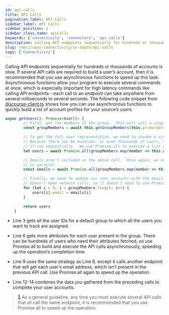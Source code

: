 ```yaml
---
id: api-calls
title: API Calls
pagination_label: API Calls
sidebar_label: API Calls
sidebar_position: 1
sidebar_class_name: apiCalls
keywords: ['connectivity', 'connectors', 'api calls']
description: Calling API endpoints sequentially for hundreds or thousands of accounts is slow. If several API calls are required to build a user’s account, then it is recommended that you use asynchronous functions to speed up this task.
slug: /docs/saas-connectivity/in-depth/api-calls
tags: ['Connectivity']
---
```


Calling API endpoints sequentially for hundreds or thousands of accounts is slow. If several API calls are required to build a user’s account, then it is recommended that you use asynchronous functions to speed up this task. Asynchronous functions allow your program to execute several commands at once, which is especially important for high latency commands like calling API endpoints - each call to an endpoint can take anywhere from several milliseconds to several seconds. The following code snippet from [discourse-client.ts](https://github.com/sailpoint-oss/discourse-connector-2/blob/main/Discourse/src/discourse-client.ts) shows how you can use asynchronous functions to quickly build a list of account profiles for your source’s users:

```javascript
async getUsers(): Promise<User[]> {
        // First, get the members of the group.  This will call a single endpoint to get all the users of a group.
        const groupMembers = await this.getGroupMembers(this.primaryGroup!)

        // To get the full user representation, we need to invoke a single API call for each user.
        // Because there can be hundreds, or even thousands of users, this would take several minutes
        // if run sequentially.  We use Promise.all to execute a list of API calls in parallel.
        let users = await Promise.all(groupMembers.map(member => this.getUser(member.id!.toString())))

        // Emails aren't included in the above call.  Once again, we need to execute several API calls
        // in parallel.
        const emails = await Promise.all(groupMembers.map(member => this.getUserEmailAddress(member.username!)))

        // Finally, we need to update our user accounts with the emails we obtained.  This code
        // doesn't make network calls, so it doesn't need to use Promise.all.
        for (let i = 0; i < groupMembers.length; i++) {
            users[i].email = emails[i]
        }

        return users
    }

```

- Line 3 gets all the user IDs for a default group to which all the users you want to track are assigned.

- Line 6 gets more attributes for each user present in the group. There can be hundreds of users who need their attributes fetched, so use Promise.all to build and execute the API calls asynchronously, speeding up the operation’s completion time.

- Line 9 uses the same strategy as Line 6, except it calls another endpoint that will get each user’s email address, which isn’t present in the previous API call. Use Promise.all again to speed up the operation.

- Line 12-14 combines the data you gathered from the preceding calls to complete your user accounts.

> 📘 As a general guideline, any time you must execute several API calls that all call the same endpoint, it is recommended that you use Promise.all to speed up the operation.
